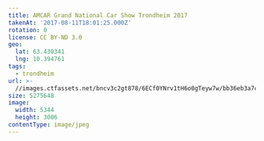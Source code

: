 ```yaml
---
title: AMCAR Grand National Car Show Trondheim 2017
takenAt: '2017-08-11T18:01:25.000Z'
rotation: 0
license: CC BY-ND 3.0
geo:
  lat: 63.430341
  lng: 10.394761
tags:
  - trondheim
url: >-
  //images.ctfassets.net/bncv3c2gt878/6ECf0YNrv1tH6o0gTeyw7w/bb36eb3a7c4485c08f9d4f482ff12cd1/amcar-grand-national-car-show-trondheim-2017_36508132125_o
size: 5275648
image:
  width: 5344
  height: 3006
contentType: image/jpeg
---
```


